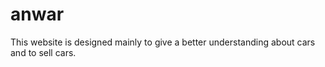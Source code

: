 # anwar
This website is designed mainly to give a better understanding about cars and to sell cars.
